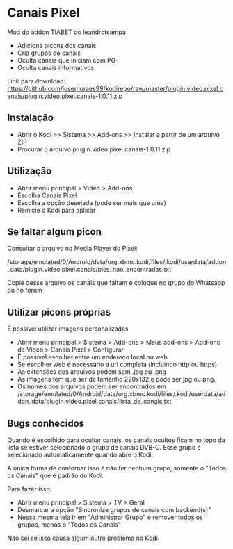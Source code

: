 <h1>Canais Pixel</h1>

Mod do addon TIABET do leandrotsampa

- Adiciona picons dos canais
- Cria grupos de canais
- Oculta canais que iniciam com PG-
- Oculta canais informativos

Link para download:
https://github.com/josemoraes99/kodirepo/raw/master/plugin.video.pixel.canais/plugin.video.pixel.canais-1.0.11.zip


<h2>Instalação</h2>

- Abrir o Kodi >> Sistema >> Add-ons >> Instalar a partir de um arquivo ZIP
- Procurar o arquivo plugin.video.pixel.canais-1.0.11.zip

<h2>Utilização</h2>

- Abrir menu principal > Video > Add-ons
- Escolha Canais Pixel
- Escolha a opção desejada (pode ser mais que uma)
- Reinicie o Kodi para aplicar

<h2>Se faltar algum picon</h2>

Consultar o arquivo no Media Player do Pixel:

/storage/emulated/0/Android/data/org.xbmc.kodi/files/.kodi/userdata/addon_data/plugin.video.pixel.canais/pics_nao_encontradas.txt

Copie desse arquivo os canais que faltam e coloque no grupo do Whatsapp ou no forum

<h2>Utilizar picons próprias</h2>

É possível utilizar imagens personalizadas

- Abrir menu principal > Sistema > Add-ons > Meus add-ons > Add-ons de Vídeo > Canais Pixel > Configurar
- É possível escolher entre um endereço local ou web
- Se escolher web é necessário a url completa (incluindo http ou https)
- As extensões dos arquivos podem sem .jpg ou .png
- As imagens tem que ser de tamanho 220x132 e pode ser jpg ou png.
- Os nomes dos arquivos podem ser encontrados em /storage/emulated/0/Android/data/org.xbmc.kodi/files/.kodi/userdata/addon_data/plugin.video.pixel.canais/lista_de_canais.txt

<h2>Bugs conhecidos</h2>

Quando é escolhido para ocultar canais, os canais ocultos ficam no topo da lista se estiver selecionado o grupo de canais DVB-C. Esse grupo é selecionado automaticamente quando abre o Kodi.

A única forma de contornar isso é não ter nenhum grupo, somente o "Todos os Canais" que é padrão do Kodi.

Para fazer isso:

- Abrir menu principal > Sistema > TV > Geral
- Desmarcar a opção "Sincronize grupos de canais com backend(s)"
- Nessa mesma tela ir em "Administrar Grupo" e remover todos os grupos, menos o "Todos os Canais"

Não sei se isso causa algum outro problema no Kodi.
